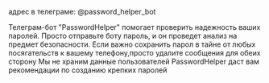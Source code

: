 адрес в телеграме: @password_helper_bot

Телеграм-бот "PasswordHelper" помогает проверить надежность ваших паролей. Просто отправьте боту пароль, и он проведет анализ на предмет безопасности.
Если важно сохранить парол в тайне от любых посягательств к вашему телефону,просто удалите сообщения для обеих сторону
Мы не храним данные пользователей
PasswordHelper даст вам рекомендации по созданию крепких паролей